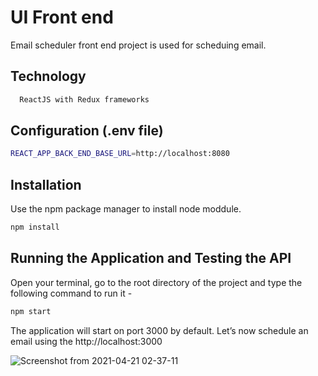 # UI Front end

Email scheduler front end project is used for scheduing email.

## Technology

```bash
  ReactJS with Redux frameworks
```

## Configuration (.env file)
```bash
REACT_APP_BACK_END_BASE_URL=http://localhost:8080
```
## Installation
Use the npm package manager to install node moddule.

```bash
npm install
```

## Running the Application and Testing the API
Open your terminal, go to the root directory of the project and type the following command to run it -

```bash
npm start 
```

The application will start on port 3000 by default. Let’s now schedule an email using the http://localhost:3000

![Screenshot from 2021-04-21 02-37-11](https://user-images.githubusercontent.com/65469737/115476442-88b86e80-a24a-11eb-8762-8ddc688e3ea8.png)

